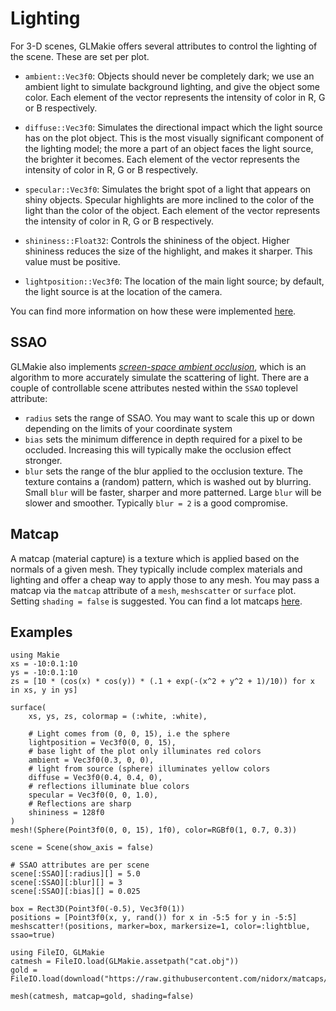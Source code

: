 # Lighting

For 3-D scenes, GLMakie offers several attributes to control the lighting of the scene. These are set per plot.

- `ambient::Vec3f0`: Objects should never be completely dark; we use an ambient light to simulate background lighting, and give the object some color. Each element of the vector represents the intensity of color in R, G or B respectively.
- `diffuse::Vec3f0`: Simulates the directional impact which the light source has on the plot object. This is the most visually significant component of the lighting model; the more a part of an object faces the light source, the brighter it becomes. Each element of the vector represents the intensity of color in R, G or B respectively.
- `specular::Vec3f0`: Simulates the bright spot of a light that appears on shiny objects. Specular highlights are more inclined to the color of the light than the color of the object. Each element of the vector represents the intensity of color in R, G or B respectively.

- `shininess::Float32`: Controls the shininess of the object. Higher shininess reduces the size of the highlight, and makes it sharper. This value must be positive.
- `lightposition::Vec3f0`: The location of the main light source; by default, the light source is at the location of the camera.

You can find more information on how these were implemented [here](https://learnopengl.com/Lighting/Basic-Lighting).

## SSAO

GLMakie also implements [_screen-space ambient occlusion_](https://learnopengl.com/Advanced-Lighting/SSAO), which is an algorithm to more accurately simulate the scattering of light. There are a couple of controllable scene attributes nested within the `SSAO` toplevel attribute:

- `radius` sets the range of SSAO. You may want to scale this up or
  down depending on the limits of your coordinate system
- `bias` sets the minimum difference in depth required for a pixel to
  be occluded. Increasing this will typically make the occlusion
  effect stronger.
- `blur` sets the range of the blur applied to the occlusion texture.
  The texture contains a (random) pattern, which is washed out by
  blurring. Small `blur` will be faster, sharper and more patterned.
  Large `blur` will be slower and smoother. Typically `blur = 2` is
  a good compromise.

## Matcap

A matcap (material capture) is a texture which is applied based on the normals of a given mesh. They typically include complex materials and lighting and offer a cheap way to apply those to any mesh. You may pass a matcap via the `matcap` attribute of a `mesh`, `meshscatter` or `surface` plot. Setting `shading = false` is suggested. You can find a lot matcaps [here](https://github.com/nidorx/matcaps).

## Examples

```@example 1
using Makie
xs = -10:0.1:10
ys = -10:0.1:10
zs = [10 * (cos(x) * cos(y)) * (.1 + exp(-(x^2 + y^2 + 1)/10)) for x in xs, y in ys]

surface(
    xs, ys, zs, colormap = (:white, :white),

    # Light comes from (0, 0, 15), i.e the sphere
    lightposition = Vec3f0(0, 0, 15),
    # base light of the plot only illuminates red colors
    ambient = Vec3f0(0.3, 0, 0),
    # light from source (sphere) illuminates yellow colors
    diffuse = Vec3f0(0.4, 0.4, 0),
    # reflections illuminate blue colors
    specular = Vec3f0(0, 0, 1.0),
    # Reflections are sharp
    shininess = 128f0
)
mesh!(Sphere(Point3f0(0, 0, 15), 1f0), color=RGBf0(1, 0.7, 0.3))
```

```@example 1
scene = Scene(show_axis = false)

# SSAO attributes are per scene
scene[:SSAO][:radius][] = 5.0
scene[:SSAO][:blur][] = 3
scene[:SSAO][:bias][] = 0.025

box = Rect3D(Point3f0(-0.5), Vec3f0(1))
positions = [Point3f0(x, y, rand()) for x in -5:5 for y in -5:5]
meshscatter!(positions, marker=box, markersize=1, color=:lightblue, ssao=true)
```

```@example 1
using FileIO, GLMakie
catmesh = FileIO.load(GLMakie.assetpath("cat.obj"))
gold = FileIO.load(download("https://raw.githubusercontent.com/nidorx/matcaps/master/1024/E6BF3C_5A4719_977726_FCFC82.png"))

mesh(catmesh, matcap=gold, shading=false)
```
